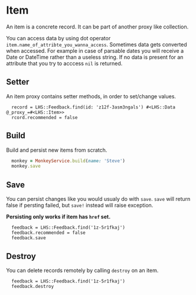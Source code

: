 Item
===

An item is a concrete record. It can be part of another proxy like collection.

You can access data by using dot operator `item.name_of_attribte_you_wanna_access`.
Sometimes data gets converted when accessed. For example in case of parsable dates you will receive a Date or DateTime rather than a useless string.
If no data is present for an attribute that you try to acccess `nil` is returned.

## Setter

An item proxy contains setter methods, in order to set/change values.

```
  record = LHS::Feedback.find(id: 'z12f-3asm3ngals') #<LHS::Data @_proxy_=#<LHS::Item>>
  rcord.recommended = false
```

## Build

Build and persist new items from scratch.

```ruby
  monkey = MonkeyService.build(name: 'Steve')
  monkey.save
```

## Save

You can persist changes like you would usualy do with `save`.
`save` will return false if persting failed, but `save!` instead will raise exception.

**Persisting only works if item has `href` set.**

```
  feedback = LHS::Feedback.find('1z-5r1fkaj')
  feedback.recommended = false
  feedback.save
```

## Destroy

You can delete records remotely by calling `destroy` on an item.

```
  feedback = LHS::Feedback.find('1z-5r1fkaj')
  feedback.destroy
```
